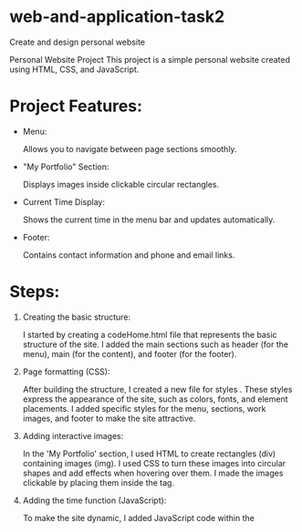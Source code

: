 # web-and-application-task2
Create and design personal website

Personal Website Project This project is a simple personal website created using HTML, CSS, and JavaScript.

# Project Features:
- Menu:
  
  Allows you to navigate between page sections smoothly.
  
- "My Portfolio" Section:
  
  Displays images inside clickable circular rectangles.
  
- Current Time Display:
  
  Shows the current time in the menu bar and updates automatically.
  
- Footer:
  
  Contains contact information and phone and email links.
  
# Steps:
  1. Creating the basic structure:

      I started by creating a codeHome.html file that represents the basic structure of the site.
     I added the main sections such as header (for the menu), main (for the content), and footer (for the footer).
  2. Page formatting (CSS):

      After building the structure, I created a new file for styles .
      These styles express the appearance of the site, such as colors, fonts, and element placements.
     I added specific styles for the menu, sections, work images, and footer to make the site attractive.
  3. Adding interactive images:
     
     In the 'My Portfolio' section, I used HTML to create rectangles (div) containing images (img).
     I used CSS to turn these images into circular shapes and add effects when hovering over them.
     I made the images clickable by placing them inside the <a> tag.
  4. Adding the time function (JavaScript):
     
      To make the site dynamic, I added JavaScript code within the <script> tag at the end of the HTML file.
     This code retrieves the current time and updates it every second.
  5. Adding the footer section:
      
      Finally, I added the(footer)tag at the end of the HTML file, where we included contact information along with specific CSS styles.
